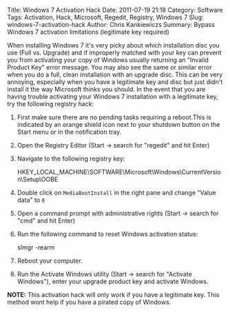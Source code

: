 Title: Windows 7 Activation Hack
Date: 2011-07-19 21:18
Category: Software
Tags: Activation, Hack, Microsoft, Regedit, Registry, Windows 7
Slug: windows-7-activation-hack
Author: Chris Kankiewiczs
Summary: Bypass Windows 7 activation limitations (legitimate key required)

When installing Windows 7 it's very picky about which installation disc you use
(Full vs. Upgrade) and if improperly matched with your key can prevent you from
activating your copy of Windows usually returning an "Invalid Product Key" error
message.  You may also see the same or similar error when you do a full, clean
installation with an upgrade disc.  This can be very annoying, especially when
you have a legitimate key and disc but just didn't install it the way Microsoft
thinks you should.  In the event that you are having trouble activating your
Windows 7 installation with a legitimate key, try the following registry hack:

  1. First make sure there are no pending tasks requiring a reboot.This is
     indicated by an orange shield icon next to your shutdown button on the
     Start menu or in the notification tray.
  2. Open the Registry Editor (Start ->  search for "regedit" and hit Enter)
  3. Navigate to the following registry key:

        HKEY_LOCAL_MACHINE\SOFTWARE\Microsoft\Windows\CurrentVersion\Setup\OOBE

  4. Double click on `MediaBootInstall` in the right pane and change
     "Value data" to `0`
  5. Open a command prompt with administrative rights (Start ->  search for
     "cmd" and hit Enter)
  6. Run the following command to reset Windows activation status:

        slmgr -rearm

  7. Reboot your computer.
  8. Run the Activate Windows utility (Start -> search for "Activate Windows"),
     enter your upgrade product key and activate Windows.

**NOTE:** This activation hack will only work if you have a legitimate key.
This method wont help if you have a pirated copy of Windows.
